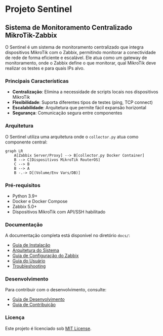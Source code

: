 # Projeto Sentinel

## Sistema de Monitoramento Centralizado MikroTik-Zabbix

O Sentinel é um sistema de monitoramento centralizado que integra dispositivos MikroTik com o Zabbix, permitindo monitorar a conectividade de rede de forma eficiente e escalável. Ele atua como um gateway de monitoramento, onde o Zabbix define o que monitorar, qual MikroTik deve realizar os testes e para quais IPs alvo.

### Principais Características

- **Centralização**: Elimina a necessidade de scripts locais nos dispositivos MikroTik
- **Flexibilidade**: Suporta diferentes tipos de testes (ping, TCP connect)
- **Escalabilidade**: Arquitetura que permite fácil expansão horizontal
- **Segurança**: Comunicação segura entre componentes

### Arquitetura

O Sentinel utiliza uma arquitetura onde o `collector.py` atua como componente central:

```mermaid
graph LR
    A[Zabbix Server/Proxy] --> B[collector.py Docker Container]
    B --> C[Dispositivos MikroTik RouterOS]
    C --> B
    B --> A
    B -.-> D[(Volume/Env Vars/DB)]
```

### Pré-requisitos

- Python 3.9+
- Docker e Docker Compose
- Zabbix 5.0+
- Dispositivos MikroTik com API/SSH habilitado

### Documentação

A documentação completa está disponível no diretório `docs/`:

- [Guia de Instalação](docs/guides/installation.md)
- [Arquitetura do Sistema](docs/architecture/system_architecture.md)
- [Guia de Configuração do Zabbix](docs/guides/zabbix_configuration.md)
- [Guia do Usuário](docs/guides/user_guide.md)
- [Troubleshooting](docs/guides/troubleshooting.md)

### Desenvolvimento

Para contribuir com o desenvolvimento, consulte:

- [Guia de Desenvolvimento](docs/development/development_guide.md)
- [Guia de Contribuição](docs/development/contribution_guide.md)

### Licença

Este projeto é licenciado sob [MIT License](LICENSE).
